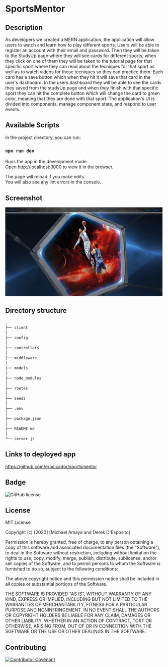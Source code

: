 # SportsMentor

## Description
As developers we created a MERN application, the application will allow users to watch and learn how to play different sports. Users will be able to register an account with their email and password. Then they will be taken to the StudyUp page where they will see cards for different sports, when they click on one of them they will be taken to the tutorial page for that specific sport where they can read about the tecniques for that sport as well as to watch videos for those tecniques so they can practice them. Each card has a save button which when they hit it will save that card in the user's dashboard. In the users dashboard they will be able to see the cards they saved from the studyUp page and when they finish with that specific sport they can hit the complete button which will change the card to green color, meaning that they are done with that sport. The application's UI is divided into components, manage component state, and respond to user events.  


## Available Scripts

In the project directory, you can run:

### `npm run dev`

Runs the app in the development mode.<br />
Open [http://localhost:3000](http://localhost:3000) to view it in the browser.

The page will reload if you make edits.<br />
You will also see any lint errors in the console.
 
## Screenshot 
<img src ="./client/src/images/screenshot.png" width="500">

## Directory structure
```
.
├── client
|
├── config
│ 
├── controllers
│
├── middleware
│    
├── models   
│    
├── node_modules   
│    
├── routes  
│    
├── seeds   
│    
├── .env            
│          
├── package.json 
│
├── README.md 
│
└── server.js
```

## Links to deployed app


https://github.com/eradicador/sportsmentor


## Badge
![GitHub license](https://img.shields.io/badge/license-MIT-brightgreen)

## License

MIT License

Copyright (c) [2020] [Michael Amaya and Derek D'Esposito]

Permission is hereby granted, free of charge, to any person obtaining a copy
of this software and associated documentation files (the "Software"), to deal
in the Software without restriction, including without limitation the rights
to use, copy, modify, merge, publish, distribute, sublicense, and/or sell
copies of the Software, and to permit persons to whom the Software is
furnished to do so, subject to the following conditions:

The above copyright notice and this permission notice shall be included in all
copies or substantial portions of the Software.

THE SOFTWARE IS PROVIDED "AS IS", WITHOUT WARRANTY OF ANY KIND, EXPRESS OR
IMPLIED, INCLUDING BUT NOT LIMITED TO THE WARRANTIES OF MERCHANTABILITY,
FITNESS FOR A PARTICULAR PURPOSE AND NONINFRINGEMENT. IN NO EVENT SHALL THE
AUTHORS OR COPYRIGHT HOLDERS BE LIABLE FOR ANY CLAIM, DAMAGES OR OTHER
LIABILITY, WHETHER IN AN ACTION OF CONTRACT, TORT OR OTHERWISE, ARISING FROM,
OUT OF OR IN CONNECTION WITH THE SOFTWARE OR THE USE OR OTHER DEALINGS IN THE
SOFTWARE.

## Contributing
[![Contributor Covenant](https://img.shields.io/badge/Contributor%20Covenant-v2.0%20adopted-ff69b4.svg)](code_of_conduct.md)


